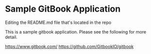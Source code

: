 # Sample GitBook Application

Editing the README.md file that's located in the repo

This is a sample gitbook application. Please see the following for more detail. 

https://www.gitbook.com/
https://github.com/GitbookIO/gitbook
